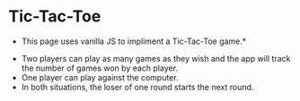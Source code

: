 # Tic-Tac-Toe

* This page uses vanilla JS to impliment a Tic-Tac-Toe game.*

- Two players can play as many games as they wish and the app will track the number of games won by each player.
- One player can play against the computer.
- In both situations, the loser of one round starts the next round.

